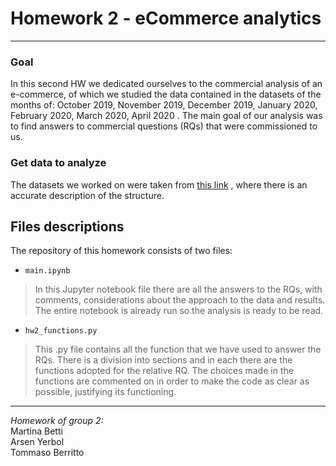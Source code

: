 # Homework 2 - eCommerce analytics

*************************
### Goal
In this second HW we dedicated ourselves to the commercial analysis of an e-commerce, of which we studied the data contained in the datasets of the months of: October 2019, November 2019, December 2019, January 2020, February 2020, March 2020, April 2020 .
The main goal of our analysis was to find answers to commercial questions (RQs) that were commissioned to us.

### Get data to analyze
The datasets we worked on were taken from [this link](https://www.kaggle.com/mkechinov/ecommerce-behavior-data-from-multi-category-store?select=2019-Oct.csv)   , where there is an accurate description of the structure.

## Files descriptions
The repository of this homework consists of two files:
- `main.ipynb`
> In this Jupyter notebook file there are all the answers to the RQs, with comments, considerations about the approach to the data and results. The entire notebook is already run so the analysis is ready to be read.

- `hw2_functions.py`
> This .py file contains all the function that we have used to answer the RQs. There is a division into sections and in each there are the functions adopted for the relative RQ. The choices made in the functions are commented on in order to make the code as clear as possible, justifying its functioning.

**********************
*Homework of group 2:* \
Martina Betti \
Arsen Yerbol \
Tommaso Berritto
